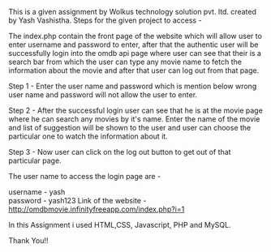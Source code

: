  This is a given assignment by Wolkus technology solution pvt. ltd. created by Yash Vashistha.
 Steps for the given project to access - 

The index.php contain the front page of the website which will allow user to enter username and password to enter, after that the authentic user will be successfully login into the omdb api page where user can see that their is a search bar from which the user can type any movie name to fetch the information about the movie and after that user can log out from that page.

Step 1 - Enter the user name and password which is mention below wrong user name and password will not allow the user to enter.

Step 2 - After the successful login user can see that he is at the movie page where he can search any movies by it's name.
Enter the name of the movie and list of suggestion will be shown to the user and user can choose the particular one to watch the information about it.

Step 3 - Now user can click on the log out button to get out of that particular page.

The user name to access the login page are -

username - yash  
password - yash123
Link of the website - http://omdbmovie.infinityfreeapp.com/index.php?i=1

In this Assignment i used HTML,CSS, Javascript, PHP and MySQL.

Thank You!!
